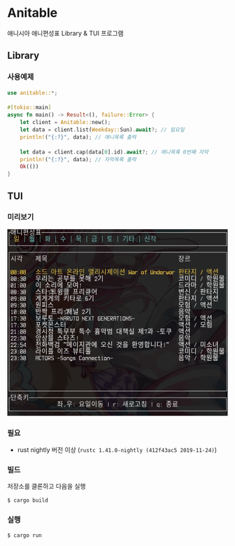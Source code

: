 # Anitable
애니시아 애니편성표 Library & TUI 프로그램

## Library
### 사용예제
```rust
use anitable::*;

#[tokio::main]
async fn main() -> Result<(), failure::Error> {
    let client = Anitable::new();
    let data = client.list(Weekday::Sun).await?; // 일요일
    println!("{:?}", data); // 애니목록 출력

    let data = client.cap(data[0].id).await?; // 애니목록 0번째 자막
    println!("{:?}", data); // 자막목록 출력
    Ok(())
}
```

## TUI
### 미리보기
![screenshot](./screenshot.gif)

### 필요
* rust nightly 버전 이상 (`rustc 1.41.0-nightly (412f43ac5 2019-11-24)`)

### 빌드
저장소를 클론하고 다음을 실행
```bash
$ cargo build
```

### 실행
```bash
$ cargo run
```
